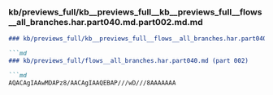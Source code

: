 ### kb/previews_full/kb__previews_full__kb__previews_full__flows__all_branches.har.part040.md.part002.md.md

```md
### kb/previews_full/kb__previews_full__flows__all_branches.har.part040.md.part002.md

```md
### kb/previews_full/flows__all_branches.har.part040.md (part 002)

```md
AQACAgIAAwMDAPz8/AACAgIAAQEBAP///wD///8AAAAAAA
```

```

```

```
